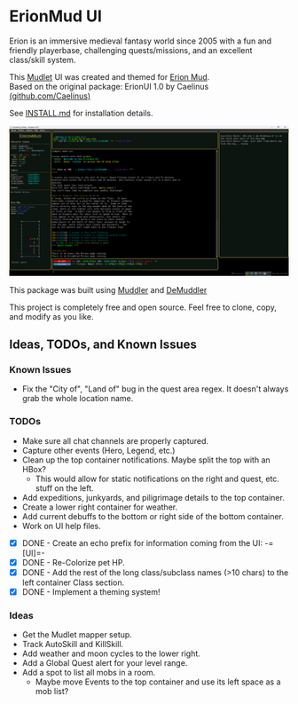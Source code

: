 # ErionMud UI

Erion is an immersive medieval fantasy world since 2005 with a fun and friendly playerbase, challenging quests/missions, and an excellent class/skill system.

This [Mudlet](https://www.mudlet.org) UI was created and themed for [Erion Mud](https://www.erionmud.com).  
Based on the original package: ErionUI 1.0 by Caelinus [(github.com/Caelinus)](https://www.github.com/Caelinus)

See [INSTALL.md](INSTALL.md) for installation details.

<img src="src/resources/images/ui-fullscreen.png" alt="ErionMud UI" width="800"/>

This package was built using [Muddler](https://github.com/demonnic/muddler) and [DeMuddler](https://github.com/Edru2/DeMuddler)

This project is completely free and open source. Feel free to clone, copy, and modify as you like.

## Ideas, TODOs, and Known Issues

### Known Issues

- Fix the "City of", "Land of" bug in the quest area regex. It doesn't always grab the whole location name.

### TODOs

- Make sure all chat channels are properly captured.
- Capture other events (Hero, Legend, etc.)
- Clean up the top container notifications. Maybe split the top with an HBox?
  - This would allow for static notifications on the right and quest, etc. stuff on the left.
- Add expeditions, junkyards, and piligrimage details to the top container.
- Create a lower right container for weather.
- Add current debuffs to the bottom or right side of the bottom container.
- Work on UI help files.

- [X] DONE - Create an echo prefix for information coming from the UI: -=[UI]=-  
- [X] DONE -  Re-Colorize pet HP.
- [X] DONE -  Add the rest of the long class/subclass names (>10 chars) to the left container Class section.
- [X] DONE -  Implement a theming system!

### Ideas

- Get the Mudlet mapper setup.
- Track AutoSkill and KillSkill.
- Add weather and moon cycles to the lower right.
- Add a Global Quest alert for your level range.
- Add a spot to list all mobs in a room.
  - Maybe move Events to the top container and use its left space as a mob list?
